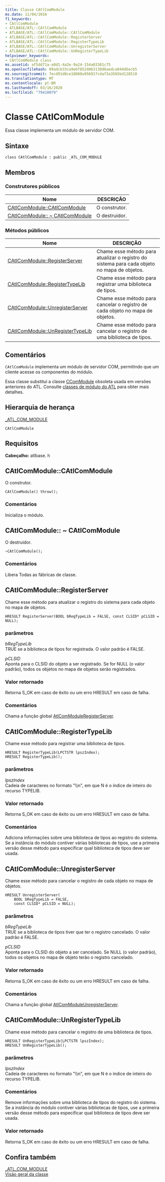 ```yaml
---
title: Classe CAtlComModule
ms.date: 11/04/2016
f1_keywords:
- CAtlComModule
- ATLBASE/ATL::CAtlComModule
- ATLBASE/ATL::CAtlComModule::CAtlComModule
- ATLBASE/ATL::CAtlComModule::RegisterServer
- ATLBASE/ATL::CAtlComModule::RegisterTypeLib
- ATLBASE/ATL::CAtlComModule::UnregisterServer
- ATLBASE/ATL::CAtlComModule::UnRegisterTypeLib
helpviewer_keywords:
- CAtlComModule class
ms.assetid: af5dd71a-a0d1-4a2e-9a24-154a03381c75
ms.openlocfilehash: 09adcb33ca9e6f8524063130d6aedca044d6ecb5
ms.sourcegitcommit: 7ecd91d8ce18088a956917cdaf3a3565bd128510
ms.translationtype: MT
ms.contentlocale: pt-BR
ms.lasthandoff: 03/16/2020
ms.locfileid: "79418079"
---
```

# <a name="catlcommodule-class"></a>Classe CAtlComModule

Essa classe implementa um módulo de servidor COM.

## <a name="syntax"></a>Sintaxe

```
class CAtlComModule : public _ATL_COM_MODULE
```

## <a name="members"></a>Membros

### <a name="public-constructors"></a>Construtores públicos

|Nome|DESCRIÇÃO|
|----------|-----------------|
|[CAtlComModule::CAtlComModule](#catlcommodule)|O construtor.|
|[CAtlComModule:: ~ CAtlComModule](#dtor)|O destruidor.|

### <a name="public-methods"></a>Métodos públicos

|Nome|DESCRIÇÃO|
|----------|-----------------|
|[CAtlComModule::RegisterServer](#registerserver)|Chame esse método para atualizar o registro do sistema para cada objeto no mapa de objetos.|
|[CAtlComModule::RegisterTypeLib](#registertypelib)|Chame esse método para registrar uma biblioteca de tipos.|
|[CAtlComModule::UnregisterServer](#unregisterserver)|Chame esse método para cancelar o registro de cada objeto no mapa de objetos.|
|[CAtlComModule::UnRegisterTypeLib](#unregistertypelib)|Chame esse método para cancelar o registro de uma biblioteca de tipos.|

## <a name="remarks"></a>Comentários

`CAtlComModule` implementa um módulo de servidor COM, permitindo que um cliente acesse os componentes do módulo.

Essa classe substitui a classe [CComModule](../../atl/reference/ccommodule-class.md) obsoleta usada em versões anteriores do ATL. Consulte [classes de módulo do ATL](../../atl/atl-module-classes.md) para obter mais detalhes.

## <a name="inheritance-hierarchy"></a>Hierarquia de herança

[_ATL_COM_MODULE](atl-typedefs.md#_atl_com_module)

`CAtlComModule`

## <a name="requirements"></a>Requisitos

**Cabeçalho:** atlbase. h

##  <a name="catlcommodule"></a>CAtlComModule::CAtlComModule

O construtor.

```
CAtlComModule() throw();
```

### <a name="remarks"></a>Comentários

Inicializa o módulo.

##  <a name="dtor"></a>CAtlComModule:: ~ CAtlComModule

O destruidor.

```
~CAtlComModule();
```

### <a name="remarks"></a>Comentários

Libera Todas as fábricas de classe.

##  <a name="registerserver"></a>CAtlComModule::RegisterServer

Chame esse método para atualizar o registro do sistema para cada objeto no mapa de objetos.

```
HRESULT RegisterServer(BOOL bRegTypeLib = FALSE, const CLSID* pCLSID = NULL);
```

### <a name="parameters"></a>parâmetros

*bRegTypeLib*<br/>
TRUE se a biblioteca de tipos for registrada. O valor padrão é FALSE.

*pCLSID*<br/>
Aponta para o CLSID do objeto a ser registrado. Se for NULL (o valor padrão), todos os objetos no mapa de objetos serão registrados.

### <a name="return-value"></a>Valor retornado

Retorna S_OK em caso de êxito ou um erro HRESULT em caso de falha.

### <a name="remarks"></a>Comentários

Chama a função global [AtlComModuleRegisterServer](server-registration-global-functions.md#atlcommoduleregisterserver).

##  <a name="registertypelib"></a>CAtlComModule::RegisterTypeLib

Chame esse método para registrar uma biblioteca de tipos.

```
HRESULT RegisterTypeLib(LPCTSTR lpszIndex);
HRESULT RegisterTypeLib();
```

### <a name="parameters"></a>parâmetros

*lpszIndex*<br/>
Cadeia de caracteres no formato "\\\n", em que N é o índice de inteiro do recurso TYPELIB.

### <a name="return-value"></a>Valor retornado

Retorna S_OK em caso de êxito ou um erro HRESULT em caso de falha.

### <a name="remarks"></a>Comentários

Adiciona informações sobre uma biblioteca de tipos ao registro do sistema. Se a instância do módulo contiver várias bibliotecas de tipos, use a primeira versão desse método para especificar qual biblioteca de tipos deve ser usada.

##  <a name="unregisterserver"></a>CAtlComModule::UnregisterServer

Chame esse método para cancelar o registro de cada objeto no mapa de objetos.

```
HRESULT UnregisterServer(
    BOOL bRegTypeLib = FALSE,
    const CLSID* pCLSID = NULL);
```

### <a name="parameters"></a>parâmetros

*bRegTypeLib*<br/>
TRUE se a biblioteca de tipos tiver que ter o registro cancelado. O valor padrão é FALSE.

*pCLSID*<br/>
Aponta para o CLSID do objeto a ser cancelado. Se NULL (o valor padrão), todos os objetos no mapa de objeto terão o registro cancelado.

### <a name="return-value"></a>Valor retornado

Retorna S_OK em caso de êxito ou um erro HRESULT em caso de falha.

### <a name="remarks"></a>Comentários

Chama a função global [AtlComModuleUnregisterServer](server-registration-global-functions.md#atlcommoduleunregisterserver).

##  <a name="unregistertypelib"></a>CAtlComModule::UnRegisterTypeLib

Chame esse método para cancelar o registro de uma biblioteca de tipos.

```
HRESULT UnRegisterTypeLib(LPCTSTR lpszIndex);
HRESULT UnRegisterTypeLib();
```

### <a name="parameters"></a>parâmetros

*lpszIndex*<br/>
Cadeia de caracteres no formato "\\\n", em que N é o índice de inteiro do recurso TYPELIB.

### <a name="remarks"></a>Comentários

Remove informações sobre uma biblioteca de tipos do registro do sistema. Se a instância do módulo contiver várias bibliotecas de tipos, use a primeira versão desse método para especificar qual biblioteca de tipos deve ser usada.

### <a name="return-value"></a>Valor retornado

Retorna S_OK em caso de êxito ou um erro HRESULT em caso de falha.

## <a name="see-also"></a>Confira também

[_ATL_COM_MODULE](atl-typedefs.md#_atl_com_module)<br/>
[Visão geral da classe](../../atl/atl-class-overview.md)
